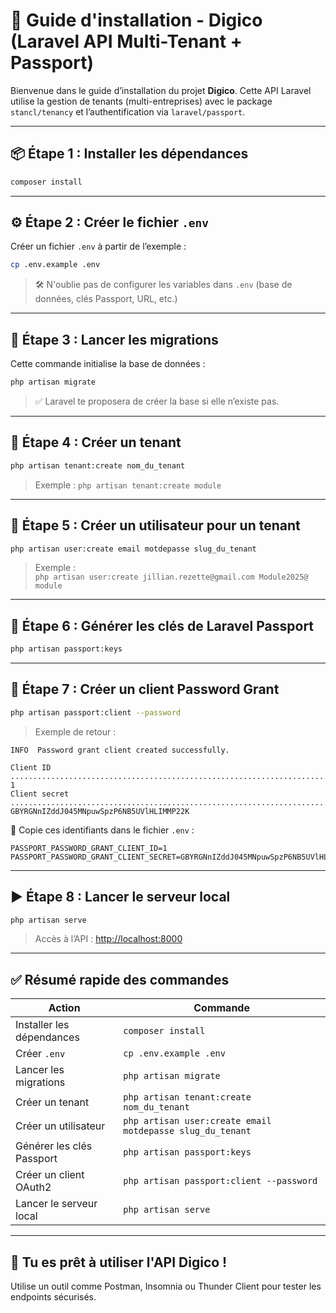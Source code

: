 # 🚀 Guide d'installation - Digico (Laravel API Multi-Tenant + Passport)

Bienvenue dans le guide d’installation du projet **Digico**. Cette API Laravel utilise la gestion de tenants (multi-entreprises) avec le package `stancl/tenancy` et l’authentification via `laravel/passport`.

---

## 📦 Étape 1 : Installer les dépendances

```bash
composer install
```

---

## ⚙️ Étape 2 : Créer le fichier `.env`

Créer un fichier `.env` à partir de l’exemple :

```bash
cp .env.example .env
```

> 🛠️ N'oublie pas de configurer les variables dans `.env` (base de données, clés Passport, URL, etc.)

---

## 🧱 Étape 3 : Lancer les migrations

Cette commande initialise la base de données :

```bash
php artisan migrate
```

> ✅ Laravel te proposera de créer la base si elle n’existe pas.

---

## 🏢 Étape 4 : Créer un tenant

```bash
php artisan tenant:create nom_du_tenant
```

> Exemple : `php artisan tenant:create module`

---

## 👤 Étape 5 : Créer un utilisateur pour un tenant

```bash
php artisan user:create email motdepasse slug_du_tenant
```

> Exemple :  
> `php artisan user:create jillian.rezette@gmail.com Module2025@ module`

---

## 🔐 Étape 6 : Générer les clés de Laravel Passport

```bash
php artisan passport:keys
```

---

## 🔑 Étape 7 : Créer un client Password Grant

```bash
php artisan passport:client --password
```

> Exemple de retour :
```
INFO  Password grant client created successfully.

Client ID ...................................................................................................................................... 1  
Client secret ........................................................................................... GBYRGNnIZddJ045MNpuwSpzP6NB5UVlHLIMMP22K
```

📝 Copie ces identifiants dans le fichier `.env` :

```env
PASSPORT_PASSWORD_GRANT_CLIENT_ID=1
PASSPORT_PASSWORD_GRANT_CLIENT_SECRET=GBYRGNnIZddJ045MNpuwSpzP6NB5UVlHLIMMP22K
```

---

## ▶️ Étape 8 : Lancer le serveur local

```bash
php artisan serve
```

> Accès à l’API : [http://localhost:8000](http://localhost:8000)

---

## ✅ Résumé rapide des commandes

| Action                           | Commande                                                        |
|----------------------------------|------------------------------------------------------------------|
| Installer les dépendances        | `composer install`                                               |
| Créer `.env`                     | `cp .env.example .env`                                           |
| Lancer les migrations            | `php artisan migrate`                                            |
| Créer un tenant                  | `php artisan tenant:create nom_du_tenant`                        |
| Créer un utilisateur             | `php artisan user:create email motdepasse slug_du_tenant`        |
| Générer les clés Passport        | `php artisan passport:keys`                                      |
| Créer un client OAuth2           | `php artisan passport:client --password`                         |
| Lancer le serveur local          | `php artisan serve`                                              |

---

## 🎉 Tu es prêt à utiliser l'API Digico !

Utilise un outil comme Postman, Insomnia ou Thunder Client pour tester les endpoints sécurisés.
